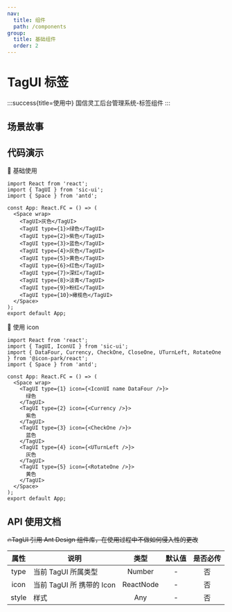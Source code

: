```yaml
---
nav:
  title: 组件
  path: /components
group:
  title: 基础组件
  order: 2
---
```


# TagUI 标签

:::success{title=使用中}
国信灵工后台管理系统-标签组件
:::

## 场景故事

## 代码演示

💎 基础使用

```tsx
import React from 'react';
import { TagUI } from 'sic-ui';
import { Space } from 'antd';

const App: React.FC = () => (
  <Space wrap>
    <TagUI>灰色</TagUI>
    <TagUI type={1}>绿色</TagUI>
    <TagUI type={2}>紫色</TagUI>
    <TagUI type={3}>蓝色</TagUI>
    <TagUI type={4}>灰色</TagUI>
    <TagUI type={5}>黄色</TagUI>
    <TagUI type={6}>红色</TagUI>
    <TagUI type={7}>深红</TagUI>
    <TagUI type={8}>淡青</TagUI>
    <TagUI type={9}>粉红</TagUI>
    <TagUI type={10}>橄榄色</TagUI>
  </Space>
);
export default App;
```

💎 使用 icon

```tsx
import React from 'react';
import { TagUI, IconUI } from 'sic-ui';
import { DataFour, Currency, CheckOne, CloseOne, UTurnLeft, RotateOne } from '@icon-park/react';
import { Space } from 'antd';

const App: React.FC = () => (
  <Space wrap>
    <TagUI type={1} icon={<IconUI name DataFour />}>
      绿色
    </TagUI>
    <TagUI type={2} icon={<Currency />}>
      紫色
    </TagUI>
    <TagUI type={3} icon={<CheckOne />}>
      蓝色
    </TagUI>
    <TagUI type={4} icon={<UTurnLeft />}>
      灰色
    </TagUI>
    <TagUI type={5} icon={<RotateOne />}>
      黄色
    </TagUI>
  </Space>
);
export default App;
```

## API 使用文档

~~🔥TagUI 引用 Ant Design 组件库，在使用过程中不做如何侵入性的更改~~

<font size=1>

| 属性  | 说明                      |   类型    | 默认值 | 是否必传 |
| :---: | ------------------------- | :-------: | :----: | :------: |
| type  | 当前 TagUI 所属类型       |  Number   |   -    |    否    |
| icon  | 当前 TagUI 所 携带的 Icon | ReactNode |   -    |    否    |
| style | 样式                      |    Any    |   -    |    否    |

</font>
